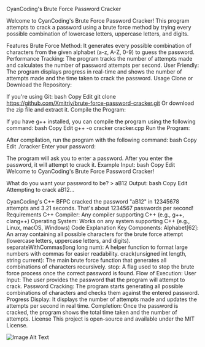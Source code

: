 CyanCoding's Brute Force Password Cracker

Welcome to CyanCoding's Brute Force Password Cracker! This program attempts to crack a password using a brute force method by trying every possible combination of lowercase letters, uppercase letters, and digits.

Features
Brute Force Method: It generates every possible combination of characters from the given alphabet (a-z, A-Z, 0-9) to guess the password.
Performance Tracking: The program tracks the number of attempts made and calculates the number of password attempts per second.
User Friendly: The program displays progress in real-time and shows the number of attempts made and the time taken to crack the password.
Usage
Clone or Download the Repository:

If you're using Git:
bash
Copy
Edit
git clone https://github.com/Xmitriy/brute-force-password-cracker.git
Or download the zip file and extract it.
Compile the Program:

If you have g++ installed, you can compile the program using the following command:
bash
Copy
Edit
g++ -o cracker cracker.cpp
Run the Program:

After compilation, run the program with the following command:
bash
Copy
Edit
./cracker
Enter your password:

The program will ask you to enter a password. After you enter the password, it will attempt to crack it.
Example
Input:
bash
Copy
Edit
Welcome to CyanCoding's Brute Force Password Cracker!

What do you want your password to be? > aB12
Output:
bash
Copy
Edit
Attempting to crack aB12...

CyanCoding's C++ BFPC cracked the password "aB12" in 12345678 attempts and 3.21 seconds.
That's about 1234567 passwords per second!
Requirements
C++ Compiler: Any compiler supporting C++ (e.g., g++, clang++)
Operating System: Works on any system supporting C++ (e.g., Linux, macOS, Windows)
Code Explanation
Key Components:
Alphabet[62]: An array containing all possible characters for the brute force attempt (lowercase letters, uppercase letters, and digits).
separateWithCommas(long long num): A helper function to format large numbers with commas for easier readability.
crack(unsigned int length, string current): The main brute force function that generates all combinations of characters recursively.
stop: A flag used to stop the brute force process once the correct password is found.
Flow of Execution:
User Input: The user provides the password that the program will attempt to crack.
Password Cracking: The program starts generating all possible combinations of characters and checks them against the entered password.
Progress Display: It displays the number of attempts made and updates the attempts per second in real time.
Completion: Once the password is cracked, the program shows the total time taken and the number of attempts.
License
This project is open-source and available under the MIT License.

![Image Alt Text](https://images6.alphacoders.com/975/975644.jpg)
